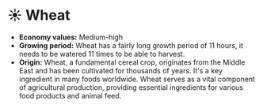 # ☀️ Wheat

* **Economy values:** Medium-high
* **Growing period:** Wheat has a fairly long growth period of 11 hours, it needs to be watered 11 times to be able to harvest.
* **Origin:** Wheat, a fundamental cereal crop, originates from the Middle East and has been cultivated for thousands of years. It's a key ingredient in many foods worldwide. Wheat serves as a vital component of agricultural production, providing essential ingredients for various food products and animal feed.
